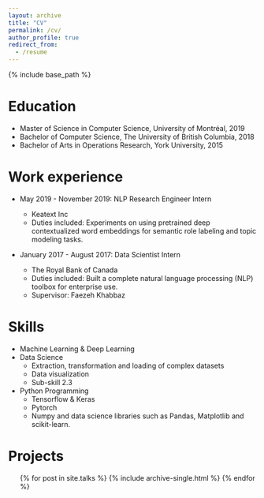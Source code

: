 ```yaml
---
layout: archive
title: "CV"
permalink: /cv/
author_profile: true
redirect_from:
  - /resume
---
```


{% include base_path %}

Education
======
* Master of Science in Computer Science, University of Montréal, 2019
* Bachelor of Computer Science, The University of British Columbia, 2018
* Bachelor of Arts in Operations Research, York University, 2015

Work experience
======
* May 2019 - November 2019: NLP Research Engineer Intern
  * Keatext Inc
  * Duties included: Experiments on using pretrained deep contextualized word embeddings for semantic role labeling and topic modeling tasks.

* January 2017 - August 2017: Data Scientist Intern
  * The Royal Bank of Canada
  * Duties included: Built a complete natural language processing (NLP) toolbox for enterprise use.
  * Supervisor: Faezeh Khabbaz
  
Skills
======
* Machine Learning & Deep Learning
* Data Science
  * Extraction, transformation and loading of complex datasets
  * Data visualization
  * Sub-skill 2.3
* Python Programming
  * Tensorflow & Keras
  * Pytorch
  * Numpy and data science libraries such as Pandas, Matplotlib and scikit-learn.
  
Projects
======
  <ul>{% for post in site.talks %}
    {% include archive-single.html %}
  {% endfor %}</ul>
  
